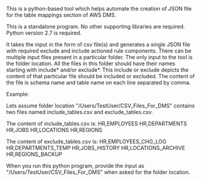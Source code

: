 This is a python-based tool which helps automate the creation of JSON file for the table mappings section of AWS DMS.

This is a standalone program. No other supporting libraries are required. Python version 2.7 is required.

It takes the input in the form of csv file(s) and generates a single JSON file with required exclude and include actioned rule components. There can be multiple input files present in a particular folder. The only input to the tool is the folder location. All the files in this folder should have their names starting with include* and/or exclude*. This include or exclude depicts the content of that particular file should be included or excluded.
The content of the file is schema name and table name on each line separated by comma.

Example:

Lets assume folder location "/Users/TestUser/CSV_Files_For_DMS" contains two files named include_tables.csv and exclude_tables.csv.

The content of include_tables.csv is:
HR,EMPLOYEES 
HR,DEPARTMENTS 
HR,JOBS 
HR,LOCATIONS 
HR,REGIONS

The content of exclude_tables.csv is:
HR,EMPLOYEES_CHG_LOG 
HR,DEPARTMENTS_TEMP 
HR,JOBS_HISTORY 
HR,LOCATIONS_ARCHIVE 
HR,REGIONS_BACKUP

When you run this python program, provide the input as "/Users/TestUser/CSV_Files_For_DMS" when asked for the folder location.

